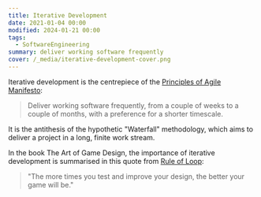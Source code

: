 ```yaml
---
title: Iterative Development
date: 2021-01-04 00:00
modified: 2024-01-21 00:00
tags:
  - SoftwareEngineering
summary: deliver working software frequently
cover: /_media/iterative-development-cover.png
---
```


Iterative development is the centrepiece of the [Principles of Agile Manifesto](https://agilemanifesto.org/principles.html):

> Deliver working software frequently, from a couple of weeks to a couple of months, with a preference for a shorter timescale.

It is the antithesis of the hypothetic "Waterfall" methodology, which aims to deliver a project in a long, finite work stream.

In the book The Art of Game Design, the importance of iterative development is summarised in this quote from [Rule of Loop](rule-of-loop.md):

> "The more times you test and improve your design, the better your game will be."